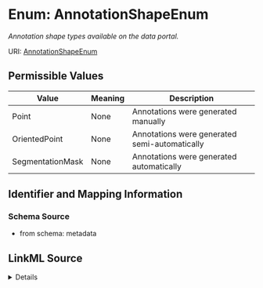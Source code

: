 # Enum: AnnotationShapeEnum




_Annotation shape types available on the data portal._



URI: [AnnotationShapeEnum](AnnotationShapeEnum.md)

## Permissible Values

| Value | Meaning | Description |
| --- | --- | --- |
| Point | None | Annotations were generated manually |
| OrientedPoint | None | Annotations were generated semi-automatically |
| SegmentationMask | None | Annotations were generated automatically |









## Identifier and Mapping Information







### Schema Source


* from schema: metadata






## LinkML Source

<details>
```yaml
name: annotation_shape_enum
description: Annotation shape types available on the data portal.
from_schema: metadata
rank: 1000
permissible_values:
  Point:
    text: Point
    description: Annotations were generated manually.
  OrientedPoint:
    text: OrientedPoint
    description: Annotations were generated semi-automatically.
  SegmentationMask:
    text: SegmentationMask
    description: Annotations were generated automatically.

```
</details>
